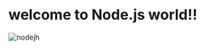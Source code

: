 # welcome to Node.js world!!

![nodejh](https://user-images.githubusercontent.com/56202928/128520924-84bb936a-7a3c-434b-b29a-4baa0de8e24e.png)

